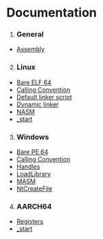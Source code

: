 # Documentation

1. ### General
  - [Assembly](https://github.com/bad1dea5/docs/blob/master/general/assembly.md)
  
2. ### Linux
  - [Bare ELF 64](https://github.com/bad1dea5/docs/blob/master/linux/elf.asm)
  - [Calling Convention](https://github.com/bad1dea5/docs/blob/master/linux/calling-convention.md)
  - [Default linker script](https://github.com/bad1dea5/docs/blob/master/linux/default-linker-script.md)
  - [Dynamic linker](https://github.com/bad1dea5/docs/blob/master/linux/dynamic-linker.md)
  - [NASM](https://github.com/bad1dea5/docs/blob/master/linux/nasm.md)
  - [_start](https://github.com/bad1dea5/docs/blob/master/linux/_start.md)
  
3. ### Windows
  - [Bare PE 64](https://github.com/bad1dea5/docs/blob/master/windows/PE.asm)
  - [Calling Convention](https://github.com/bad1dea5/docs/blob/master/windows/calling-convention.md)
  - [Handles](https://github.com/bad1dea5/docs/blob/master/windows/handles.md)
  - [LoadLibrary](https://github.com/bad1dea5/docs/blob/master/windows/loadlibrary.md)
  - [MASM](https://github.com/bad1dea5/docs/blob/master/windows/MASM.md)
  - [NtCreateFile](https://github.com/bad1dea5/docs/blob/master/windows/NtCreateFile.md)
  
4. ### AARCH64
  - [Registers](https://github.com/bad1dea5/docs/blob/master/aarch64/registers.md)
  - [_start](https://github.com/bad1dea5/docs/blob/master/aarch64/_start.md)
